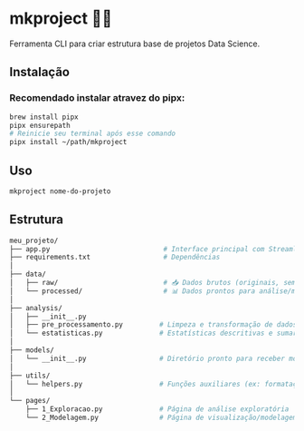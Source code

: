 # mkproject 📁🧪

Ferramenta CLI para criar estrutura base de projetos Data Science.

## Instalação

### Recomendado instalar atravez do pipx:

```bash
brew install pipx
pipx ensurepath
# Reinicie seu terminal após esse comando
pipx install ~/path/mkproject
```

## Uso

```bash
mkproject nome-do-projeto
```

## Estrutura

```bash
meu_projeto/
├── app.py                            # Interface principal com Streamlit
├── requirements.txt                  # Dependências
│
├── data/
│   ├── raw/                          # 📥 Dados brutos (originais, sem tratamento)
│   └── processed/                    # 📊 Dados prontos para análise/modelagem
│
├── analysis/
│   ├── __init__.py
│   ├── pre_processamento.py         # Limpeza e transformação de dados
│   └── estatisticas.py              # Estatísticas descritivas e sumarizações
│
├── models/
│   └── __init__.py                  # Diretório pronto para receber modelos
│
├── utils/
│   └── helpers.py                   # Funções auxiliares (ex: formatação, gráficos)
│
└── pages/
    ├── 1_Exploracao.py              # Página de análise exploratória
    └── 2_Modelagem.py               # Página de visualização/modelagem
```
